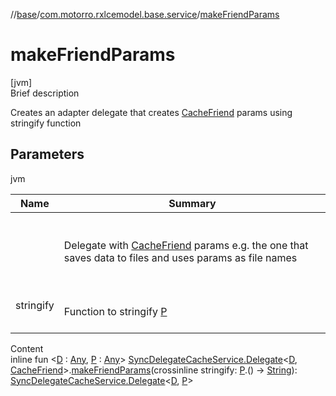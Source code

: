 //[base](../index.md)/[com.motorro.rxlcemodel.base.service](index.md)/[makeFriendParams](make-friend-params.md)



# makeFriendParams  
[jvm]  
Brief description  


Creates an adapter delegate that creates [CacheFriend](-cache-friend/index.md) params using stringify function



## Parameters  
  
jvm  
  
|  Name|  Summary| 
|---|---|
| <receiver>| <br><br>Delegate with [CacheFriend](-cache-friend/index.md) params e.g. the one that saves data to files and uses params as file names<br><br>
| stringify| <br><br>Function to stringify [P](make-friend-params.md)<br><br>
  
  
Content  
inline fun <[D](make-friend-params.md) : [Any](https://kotlinlang.org/api/latest/jvm/stdlib/kotlin/-any/index.html), [P](make-friend-params.md) : [Any](https://kotlinlang.org/api/latest/jvm/stdlib/kotlin/-any/index.html)> [SyncDelegateCacheService.Delegate](-sync-delegate-cache-service/-delegate/index.md)<[D](make-friend-params.md), [CacheFriend](-cache-friend/index.md)>.[makeFriendParams](make-friend-params.md)(crossinline stringify: [P](make-friend-params.md).() -> [String](https://kotlinlang.org/api/latest/jvm/stdlib/kotlin/-string/index.html)): [SyncDelegateCacheService.Delegate](-sync-delegate-cache-service/-delegate/index.md)<[D](make-friend-params.md), [P](make-friend-params.md)>  



